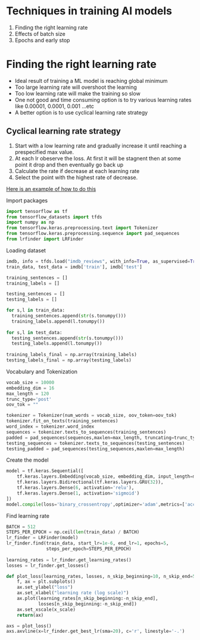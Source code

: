 # Techniques in training AI models

1. Finding the right learning rate
2. Effects of batch size
3. Epochs and early stop

# Finding the right learning rate

- Ideal result of training a ML model is reaching global minimum
- Too large learning rate will overshoot the learning
- Too low learning rate will make the training so slow
- One not good and time consuming option is to try various learning rates like 0.00001, 0.0001, 0.001 ...etc
- A better option is to use cyclical learning rate strategy 

## Cyclical learning rate strategy

1. Start with a low learning rate and gradually increase it until reaching a prespecified max value.
2. At each lr obeserve the loss. At first it will be stagnent then at some point it drop and then eventually go back up
3. Calculate the rate if decrease at each learning rate
4. Select the point with the highest rate of decrease.

[Here is an example of how to do this](https://github.com/surmenok/keras_lr_finder/blob/master/examples/Example.ipynb)

Import packages

```python
import tensorflow as tf
from tensorflow_datasets import tfds
import numpy as np
from tensorflow.keras.preprocessing.text import Tokenizer
from tensorflow.keras.preprocessing.sequence import pad_sequences
from lrfinder import LRFinder
```

Loading dataset

```python
imdb, info = tfds.load("imdb_reviews", with_info=True, as_supervised=True)
train_data, test_data = imdb['train'], imdb['test']

training_sentences = []
training_labels = []

testing_sentences = []
testing_labels = []

for s,l in train_data:
  training_sentences.append(str(s.tonumpy()))
  training_labels.append(l.tonumpy())
  
for s,l in test_data:
  testing_sentences.append(str(s.tonumpy()))
  testing_labels.append(l.tonumpy())
  
training_labels_final = np.array(training_labels)
testing_labels_final = np.array(testing_labels)
```

Vocabulary and Tokenization

```python
vocab_size = 10000
embedding_dim = 16
max_length = 120
trunc_type='post'
oov_tok = ""

tokenizer = Tokenizer(num_words = vocab_size, oov_token=oov_tok) 
tokenizer.fit_on_texts(training_sentences) 
word_index = tokenizer.word_index
sequences = tokenizer.texts_to_sequences(training_sentences) 
padded = pad_sequences(sequences,maxlen=max_length, truncating=trunc_type)
testing_sequences = tokenizer.texts_to_sequences(testing_sentences)
testing_padded = pad_sequences(testing_sequences,maxlen=max_length)
```

Create the model

```python
model = tf.keras.Sequential([
    tf.keras.layers.Embedding(vocab_size, embedding_dim, input_length=max_length),
    tf.keras.layers.Bidirectional(tf.keras.layers.GRU(32)),
    tf.keras.layers.Dense(6, activation='relu'),
    tf.keras.layers.Dense(1, activation='sigmoid')
])
model.compile(loss='binary_crossentropy',optimizer='adam',metrics=['accuracy'])
```

Find learning rate

```python
BATCH = 512
STEPS_PER_EPOCH = np.ceil(len(train_data) / BATCH)
lr_finder = LRFinder(model)
lr_finder.find(train_data, start_lr=1e-6, end_lr=1, epochs=5,
               steps_per_epoch=STEPS_PER_EPOCH)
               
learning_rates = lr_finder.get_learning_rates()
losses = lr_finder.get_losses()

def plot_loss(learning_rates, losses, n_skip_beginning=10, n_skip_end=5, x_scale='log'):
    f, ax = plt.subplots()
    ax.set_ylabel("loss")
    ax.set_xlabel("learning rate (log scale)")
    ax.plot(learning_rates[n_skip_beginning:-n_skip_end],
            losses[n_skip_beginning:-n_skip_end])
    ax.set_xscale(x_scale)
    return(ax)

axs = plot_loss()
axs.axvline(x=lr_finder.get_best_lr(sma=20), c='r', linestyle='-.')
```



